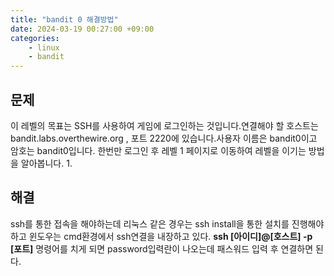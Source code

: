 ```yaml
---
title: "bandit 0 해결방법"
date: 2024-03-19 00:27:00 +09:00
categories: 
    - linux
    - bandit
---
```

## 문제
이 레벨의 목표는 SSH를 사용하여 게임에 로그인하는 것입니다.연결해야 할 호스트는 bandit.labs.overthewire.org , 포트 2220에 있습니다.사용자 이름은 bandit0이고 암호는 bandit0입니다. 한번만 로그인 후 레벨 1 페이지로 이동하여 레벨을 이기는 방법을 알아봅니다. 1.

## 해결
ssh를 통한 접속을 해야하는데 리눅스 같은 경우는 ssh install을 통한 설치를 진행해야하고 윈도우는 cmd환경에서 ssh연결을 내장하고 있다.
**ssh [아이디]@[호스트] -p [포트]** 명령어를 치게 되면 password입력란이 나오는데 
패스워드 입력 후 연결하면 된다.


